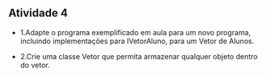 ## Atividade 4

- 1.Adapte o programa exemplificado em aula para um novo programa, incluindo implementações para IVetorAluno,  para um Vetor de Alunos.

- 2.Crie uma classe Vetor que permita armazenar qualquer objeto dentro do vetor.
